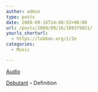 ```yaml
---
author: admin
type: posts
date: 2009-09-16T14:08:53+00:00
url: /posts/2009/09/16/189379021/
yourls_shorturl:
  - https://lobban.org/i/2e
categories:
  - Music

---
```

[Audio][1]

[Debutant][2] &#8211; Definition

 [1]: http://www.tumblr.com/audio_file/189379021/tumblr_kq2hytCssw1qzrl7b
 [2]: http://www.myspace.com/musicbydebutant